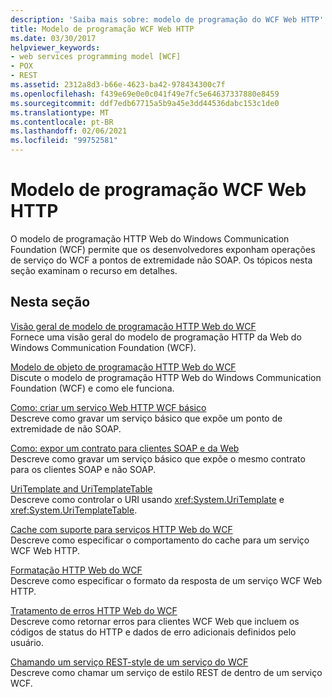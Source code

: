 ```yaml
---
description: 'Saiba mais sobre: modelo de programação do WCF Web HTTP'
title: Modelo de programação WCF Web HTTP
ms.date: 03/30/2017
helpviewer_keywords:
- web services programming model [WCF]
- POX
- REST
ms.assetid: 2312a8d3-b66e-4623-ba42-978434300c7f
ms.openlocfilehash: f439e69e0e0c041f49e7fc5e64637337880e8459
ms.sourcegitcommit: ddf7edb67715a5b9a45e3dd44536dabc153c1de0
ms.translationtype: MT
ms.contentlocale: pt-BR
ms.lasthandoff: 02/06/2021
ms.locfileid: "99752581"
---
```

# <a name="wcf-web-http-programming-model"></a>Modelo de programação WCF Web HTTP

O modelo de programação HTTP Web do Windows Communication Foundation (WCF) permite que os desenvolvedores exponham operações de serviço do WCF a pontos de extremidade não SOAP. Os tópicos nesta seção examinam o recurso em detalhes.  
  
## <a name="in-this-section"></a>Nesta seção  

 [Visão geral de modelo de programação HTTP Web do WCF](wcf-web-http-programming-model-overview.md)  
 Fornece uma visão geral do modelo de programação HTTP da Web do Windows Communication Foundation (WCF).  
  
 [Modelo de objeto de programação HTTP Web do WCF](wcf-web-http-programming-object-model.md)  
 Discute o modelo de programação HTTP Web do Windows Communication Foundation (WCF) e como ele funciona.  
  
 [Como: criar um serviço Web HTTP WCF básico](how-to-create-a-basic-wcf-web-http-service.md)  
 Descreve como gravar um serviço básico que expõe um ponto de extremidade de não SOAP.  
  
 [Como: expor um contrato para clientes SOAP e da Web](how-to-expose-a-contract-to-soap-and-web-clients.md)  
 Descreve como gravar um serviço básico que expõe o mesmo contrato para os clientes SOAP e não SOAP.  
  
 [UriTemplate and UriTemplateTable](uritemplate-and-uritemplatetable.md)  
 Descreve como controlar o URI usando <xref:System.UriTemplate> e <xref:System.UriTemplateTable>.  
  
 [Cache com suporte para serviços HTTP Web do WCF](caching-support-for-wcf-web-http-services.md)  
 Descreve como especificar o comportamento do cache para um serviço WCF Web HTTP.  
  
 [Formatação HTTP Web do WCF](wcf-web-http-formatting.md)  
 Descreve como especificar o formato da resposta de um serviço WCF Web HTTP.  
  
 [Tratamento de erros HTTP Web do WCF](wcf-web-http-error-handling.md)  
 Descreve como retornar erros para clientes WCF Web que incluem os códigos de status do HTTP e dados de erro adicionais definidos pelo usuário.  
  
 [Chamando um serviço REST-style de um serviço do WCF](calling-a-rest-style-service-from-a-wcf-service.md)  
 Descreve como chamar um serviço de estilo REST de dentro de um serviço WCF.
